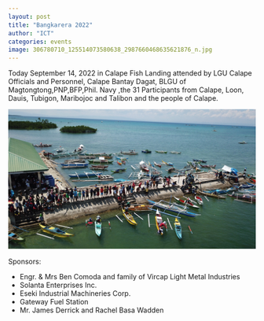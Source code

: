 ```yaml
---
layout: post
title: "Bangkarera 2022"
author: "ICT"
categories: events
image: 306780710_125514073580638_2987660468635621876_n.jpg
---
```


Today September 14, 2022 in Calape Fish Landing attended by LGU Calape Officials and Personnel, Calape Bantay Dagat, BLGU of Magtongtong,PNP,BFP,Phil. Navy ,the 31 Participants from Calape, Loon, Dauis, Tubigon, Maribojoc and Talibon and the people of Calape.

![bangkarera aerial photo](/assets/img/306930776_125511723580873_49188258200514569_n.jpg)

Sponsors:

 - Engr. &  Mrs Ben Comoda and family of Vircap Light Metal Industries
 - Solanta Enterprises Inc.
 - Eseki Industrial Machineries Corp.
 - Gateway Fuel Station
 - Mr. James Derrick and Rachel Basa Wadden

